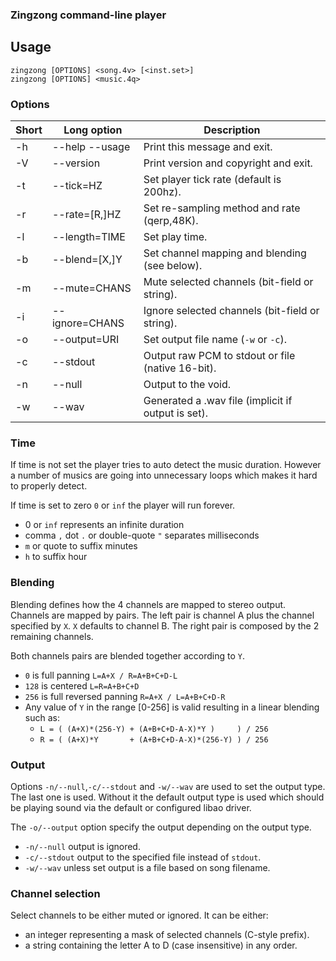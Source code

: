 ### Zingzong command-line player

## Usage

    zingzong [OPTIONS] <song.4v> [<inst.set>]
    zingzong [OPTIONS] <music.4q>

### Options

 |Short| Long option    | Description                                        |
 |-----|----------------|----------------------------------------------------|
 |  -h | --help --usage | Print this message and exit.                       |
 |  -V | --version      | Print version and copyright and exit.              |
 |  -t | --tick=HZ      | Set player tick rate (default is 200hz).           |
 |  -r | --rate=[R,]HZ  | Set re-sampling method and rate (qerp,48K).        |
 |  -l | --length=TIME  | Set play time.                                     |
 |  -b | --blend=[X,]Y  | Set channel mapping and blending (see below).      |
 |  -m | --mute=CHANS   | Mute selected channels (bit-field or string).      |
 |  -i | --ignore=CHANS | Ignore selected channels (bit-field or string).    |
 |  -o | --output=URI   | Set output file name (`-w` or `-c`).               |
 |  -c | --stdout       | Output raw PCM to stdout or file (native 16-bit).  |
 |  -n | --null         | Output to the void.                                |
 |  -w | --wav          | Generated a .wav file (implicit if output is set). |


### Time

If time is not set the player tries to auto detect the music duration.
However a number of musics are going into unnecessary loops which
makes it hard to properly detect.

If time is set to zero `0` or `inf` the player will run forever.

 * 0 or `inf` represents an infinite duration
 * comma `,` dot `.` or double-quote `"` separates milliseconds
 * `m` or quote to suffix minutes
 * `h` to suffix hour


### Blending

Blending defines how the 4 channels are mapped to stereo output.
Channels are mapped by pairs. The left pair is channel A plus the
channel specified by `X`. `X` defaults to channel B. The right pair is
composed by the 2 remaining channels.

Both channels pairs are blended together according to `Y`.

 * `0`   is full panning `L=A+X / R=A+B+C+D-L`
 * `128` is centered `L=R=A+B+C+D`
 * `256` is full reversed panning `R=A+X / L=A+B+C+D-R`
 * Any value of `Y` in the range [0-256] is valid resulting in a linear
   blending such as:
	* `L = ( (A+X)*(256-Y) + (A+B+C+D-A-X)*Y )     ) / 256`
	* `R = ( (A+X)*Y       + (A+B+C+D-A-X)*(256-Y) ) / 256`


### Output

Options `-n/--null`,`-c/--stdout` and `-w/--wav` are used to set the
output type. The last one is used. Without it the default output type
is used which should be playing sound via the default or configured
libao driver.

The `-o/--output` option specify the output depending on the output
type.

 * `-n/--null` output is ignored.
 * `-c/--stdout` output to the specified file instead of `stdout`.
 * `-w/--wav` unless set output is a file based on song filename.


### Channel selection

 Select channels to be either muted or ignored. It can be either:
 
 * an integer representing a mask of selected channels (C-style prefix).
 * a string containing the letter A to D (case insensitive) in any order.
